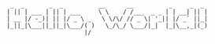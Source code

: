      _  _       _  _          __      __          _     _  _ 
    | || | ___ | || | ___     \ \    / /___  _ _ | | __| || |
    | __ |/ -_)| || |/ _ \ _   \ \/\/ // _ \| '_|| |/ _` ||_|
    |_||_|\___||_||_|\___/( )   \_/\_/ \___/|_|  |_|\__,_|(_)
                          |/                                 